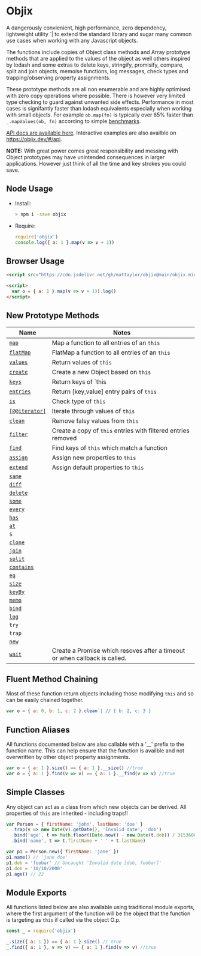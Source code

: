 # Objix <!-- {docsify-ignore} -->

A dangerously convienient, high performance, zero dependency, lightweight utility `| to extend the standard library and sugar many common use cases when working with any Javascript objects.

The functions include copies of Object class methods and Array prototype methods that are applied to the values of the object as well others inspired by lodash and some extras to delete keys, stringify, promisify, compare, split and join objects, memoise functions, log messages, check types and trapping/observing property assignments.

These prototype methods are all non enumerable and are highly optimised with zero copy operations where possible. There is however very limited type checking to guard against unwanted side effects. Performance in most cases is signifantly faster than lodash equivalents especially when working with small objects. For example `ob.map(fn)` is typically over 65% faster than `_.mapValues(ob, fn)` according to simple [benchmarks](bench.md).

[API docs are available here](api.md). Interactive examples are also availble on https://objix.dev/#/api.

**NOTE:** With great power comes great responsibility and messing with Object prototypes may have unintended consequences in larger applications. However just think of all the time and key strokes you could save.

## Node Usage

- Install:

  ```bash
  > npm i -save objix
  ```

- Require:

  ```javascript
  require('objix')
  console.log({ a: 1 }.map(v => v + 1))
  ```

## Browser Usage

```html
<script src="https://cdn.jsdelivr.net/gh/mattaylor/objix@main/objix.min.js"></script>

<script>
  var o = { a: 1 }.map(v => v + 1)).log()
</script>
```

## New Prototype Methods

| Name                              | Notes                                                                      |
| --------------------------------- | -------------------------------------------------------------------------- |
| [`map`](api.md#map)               | Map a function to all entries of an `this`                                 |
| [`flatMap`](api.md#flatMap)       | FlatMap a function to all entries of an `this`                             |
| [`values`](api.md#values)         | Return values of `this`                                                    |
| [`create`](api.md#create)         | Create a new Object based on `this`                                        |
| [`keys`](api.md#keys)             | Return keys of `this                                                       |
| [`entries`](api.md#entries)       | Return [key,value] entry pairs of `this`                                   |
| [`is`](api.md#is)                 | Check type of `this`                                                       |
| [`[@@iterator]`](api.md#iterator) | Iterate through values of `this`                                           |
| [`clean`](api.md#clean)           | Remove falsy values from `this`                                            |
| [`filter`](api.md#filter)         | Create a copy of `this` entries with filtered entries removed              |
| [`find`](api.md#find)             | Find keys of `this` which match a function                                 |
| [`assign`](api.md#assign)         | Assign new properties to `this`                                            |
| [`extend`](api.md#extend)         | Assign default properties to `this`                                        |
| [`same`](api.md#same)             |
| [`diff`](api.md#diff)             |
| [`delete`](api.md#delete)         |
| [`some`](api.md#some)             |
| [`every`](api.md#every)           |
| [`has`](api.md#has)               |
| [`at`](api.md#at)                 |
| `$`                               |
| [`clone`](api.md#clone)           |
| [`join`](api.md#join)             |
| [`split`](api.md#split)           |
| [`contains`](api.md#contains)     |
| [`eq`](api.md#eq)                 |
| [`size`](api.md#size)             |
| [`keyBy`](api.md#keyBy)           |
| [`memo`](api.md#memo)             |
| [`bind`](api.md#bind)             |
| [`log`](api.md#log)               |
| `try`                             |
| `trap`                            |
| [`new`](api.md#new)               |
| [`wait`](api.md#wait)             | Create a Promise which resoves after a timeout or when callback is called. |

## Fluent Method Chaining

Most of these function return objects including those modifying `this` and so can be easily chained together.

<div data-runkit>

```javascript
var o = { a: 0, b: 1, c: 2 }.clean`| // { b: 2, c: 3 }
```

</div>

## Function Aliases

All functions documented below are also callable with a '\_\_' prefix to the function name.
This can help ensure that the function is availble and not overwritten by other object property assignments.

```javascript
var o = { a: 1 }.size() == { a: 1 }.__size() //true
var o = { a: 1 }.find(v => v) == { a: 1 }.__find(v => v) //true
```

## Simple Classes

Any object can act as a class from which new objects can be derived. All properties of `this` are inherited - including traps!!

<div data-runkit>

```javascript
var Person = { firstName: 'john', lastName: 'doe' }
  .trap(v => new Date(v).getDate(), 'Invalid date', 'dob')
  .bind('age', t => Math.floor((Date.now() - new Date(t.dob)) / 31536000000))
  .bind('name', t => t.firstName + ' ' + t.lastName)

var p1 = Person.new({ firstName: 'jane' })
p1.name() // 'jane doe'
p1.dob = 'foobar' // Uncaught 'Invalid date [dob, foobar]'
p1.dob = '10/10/2000'
p1.age() // 22
```

</div>

## Module Exports

All functions listed below are also available using traditional module exports, where the first argument of the function will be the object that the function is targeting as `this` if called via the object O.p.

```javascript
const _ = require('objix')

_.size({ a: 1 }) == { a: 1 }.size() // true
_.find({ a: 1 }, v => v) == { a: 1 }.find(v => v) //true
```
